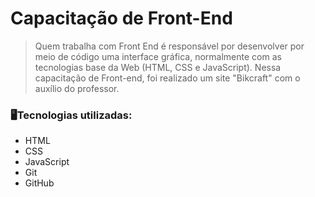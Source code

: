 <h1>Capacitação de Front-End</h1>

> Quem trabalha com Front End é responsável por desenvolver por meio de código uma interface gráfica, normalmente com as tecnologias base da Web (HTML, CSS e JavaScript). Nessa capacitação de Front-end, foi realizado um site "Bikcraft" com o auxílio do professor.

### 🖥️Tecnologias utilizadas:

- HTML
- CSS
- JavaScript
- Git
- GitHub
